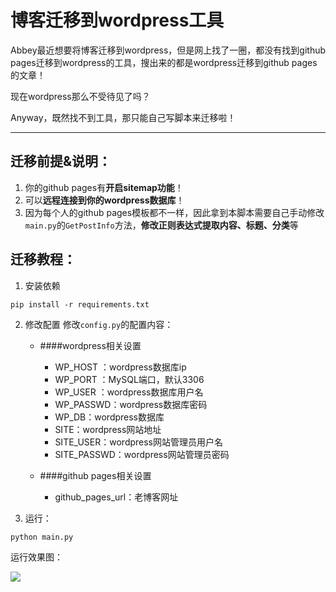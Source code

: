 # 博客迁移到wordpress工具

Abbey最近想要将博客迁移到wordpress，但是网上找了一圈，都没有找到github pages迁移到wordpress的工具，搜出来的都是wordpress迁移到github pages的文章！

现在wordpress那么不受待见了吗？

Anyway，既然找不到工具，那只能自己写脚本来迁移啦！

-----------
## 迁移前提&说明：
1. 你的github pages有**开启sitemap功能**！
2. 可以**远程连接到你的wordpress数据库**！
3. 因为每个人的github pages模板都不一样，因此拿到本脚本需要自己手动修改`main.py`的`GetPostInfo`方法，**修改正则表达式提取内容、标题、分类**等

## 迁移教程：
1. 安装依赖
```
pip install -r requirements.txt
```
2. 修改配置
修改`config.py`的配置内容：
    - ####wordpress相关设置
        - WP_HOST ：wordpress数据库ip
        - WP_PORT ：MySQL端口，默认3306
        - WP_USER ：wordpress数据库用户名
        - WP_PASSWD：wordpress数据库密码
        - WP_DB：wordpress数据库
        - SITE：wordpress网站地址
        - SITE_USER：wordpress网站管理员用户名
        - SITE_PASSWD：wordpress网站管理员密码

    - ####github pages相关设置
        - github_pages_url：老博客网址

3. 运行：
```
python main.py
```

运行效果图：

![](http://wx4.sinaimg.cn/large/0060lm7Tly1fwltqq2w23j30i80drgnj.jpg)
